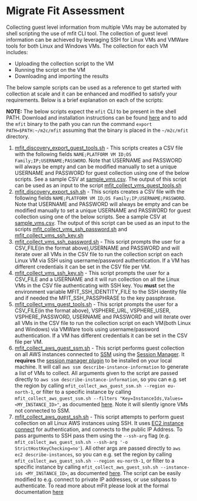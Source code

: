 # Migrate Fit Assessment

Collecting guest level information from multiple VMs may be automated by shell scripting the use of mfit CLI tool. The collection of guest level information can be achieved by leveraging SSH for Linux VMs and VMWare tools for both Linux and Windows VMs. The collection for each VM includes:
* Uploading the collection script to the VM
* Running the script on the VM
* Downloading and importing the results

The below sample scripts can be used as a reference to get started with collection at scale and it can be enhanced and modified to satisfy your requirements. Below is a brief explanation on each of the scripts:

**NOTE:** The below scripts expect the `mfit` CLI to be present in the shell PATH. Download and installation instructions can be found [here](https://cloud.google.com/migrate/containers/docs/fit-assessment#installation) and to add the `mfit` binary to the path you can run the command `export PATH=$PATH:~/m2c/mfit` assuming that the binary is placed in the `~/m2c/mfit` directory.

1. [mfit_discovery_export_guest_tools.sh](./mfit_discovery_export_guest_tools.sh) - This scripts creates a CSV file with the following fields `NAME;PLATFORM VM ID;OS Family;IP;USERNAME;PASSWORD`. Note that USERNAME and PASSWORD will always be empty and can be modified manually to set a unique USERNAME and PASSWORD for guest collection using one of the below scripts. See a sample CSV at [sample_vms.csv](./sample_vms.csv). The output of this script can be used as an input to the script [mfit_collect_vms_guest_tools.sh](./mfit_collect_vms_guest_tools.sh)
2. [mfit_discovery_export_ssh.sh](./mfit_discovery_export_ssh.sh) - This scripts creates a CSV file with the following fields `NAME;PLATFORM VM ID;OS Family;IP;USERNAME;PASSWORD`. Note that USERNAME and PASSWORD will always be empty and can be modified manually to set a unique USERNAME and PASSWORD for guest collection using one of the below scripts. See a sample CSV at [sample_vms.csv](./sample_vms.csv). The output of this script can be used as an input to the scripts [mfit_collect_vms_ssh_password.sh](./mfit_collect_vms_ssh_password.sh) and [mfit_collect_vms_ssh_key.sh](./mfit_collect_vms_ssh_key.sh)
3. [mfit_collect_vms_ssh_password.sh](./mfit_collect_vms_ssh_password.sh) - This script prompts the user for a CSV_FILE(in the format above),USERNAME and PASSWORD and will iterate over all VMs in the CSV file to run the collection script on each Linux VM via SSH using username/password authentication. If a VM has different credentials it can be set in the CSV file per VM.
4. [mfit_collect_vms_ssh_key.sh](./mfit_collect_vms_ssh_key.sh) - This script prompts the user for a CSV_FILE and a USERNAME and it will run collection on all the Linux VMs in the CSV file authenticating with SSH key. You **must** set the environment variable MFIT_SSH_IDENTITY_FILE to the SSH identity file and if needed the MFIT_SSH_PASSPHRASE to the key passphrase.
5. [mfit_collect_vms_guest_tools.sh](./mfit_collect_vms_guest_tools.sh) - This script prompts the user for a CSV_FILE(in the format above), VSPHERE_URL, VSPHERE_USER, VSPHERE_PASSWORD, USERNAME and PASSWORD and will iterate over all VMs in the CSV file to run the collection script on each VM(both Linux and Windows) via VMWare tools using username/password authentication. If a VM has different credentials it can be set in the CSV file per VM.
6. [mfit_collect_aws_guest_ssm.sh](./mfit_collect_aws_guest_ssm.sh) - This script performs guest collection on all AWS instances connected to [SSM](https://docs.aws.amazon.com/systems-manager/latest/userguide/what-is-systems-manager.html) using the [Session Manager](https://docs.aws.amazon.com/systems-manager/latest/userguide/session-manager.html). It **requires** the [session manager plugin](https://docs.aws.amazon.com/systems-manager/latest/userguide/session-manager-working-with-install-plugin.html) to be installed on your local machine. It will call `aws ssm describe-instance-information` to generate a list of VMs to collect. All arguments given to the script are passed directly to `aws ssm describe-instance-information`, so you can e.g. set the region by calling `mfit_collect_aws_guest_ssm.sh --region eu-north-1`, or filter to a specific instance by calling `mfit_collect_aws_guest_ssm.sh --filters "Key=InstanceIds,Values=<MY_INSTANCE_ID>"`, as documented [here](https://docs.aws.amazon.com/cli/latest/reference/ssm/describe-instance-information.html). Note it will silently ignore VMs not connected to SSM.
7. [mfit_collect_aws_guest_ssh.sh](./mfit_collect_aws_guest_ssh.sh) - This script attempts to perform guest collection on all Linux AWS instances using SSH. It uses [EC2 instance connect](https://docs.aws.amazon.com/AWSEC2/latest/UserGuide/Connect-using-EC2-Instance-Connect.html) for authentication, and connects to the public IP Address. To pass arguments to SSH pass them using the `--ssh-arg` flag (e.g. `mfit_collect_aws_guest_ssh.sh --ssh-arg '-o StrictHostKeyChecking=no'`). All other args are passed directly to `aws ec2 describe-instances`, so you can e.g. set the region by calling `mfit_collect_aws_guest_ssh.sh --region eu-north-1`, or filter to a specific instance by calling `mfit_collect_aws_guest_ssh.sh --instance-ids <MY_INSTANCE_ID>`, as documented [here](https://docs.aws.amazon.com/cli/latest/reference/ec2/describe-instances.html). The script can be easily modified to e.g. connect to private IP addresses, or use sshpass to authenticate.
To read more about mFit please look at the formal documentation [here](https://cloud.google.com/migrate/containers/docs/fit-assessment)